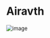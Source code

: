 # Airavth

![image](https://github.com/Harshavardhanraju99/Airavth/assets/160013343/ce851b5f-1da5-4f0b-adf8-1f5f6e90afa2)
